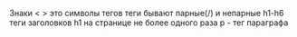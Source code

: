 Знаки < > это символы тегов
теги бывают парные(/) и непарные
h1-h6 теги заголовков
h1 на странице не более одного раза
p - тег параграфа 

